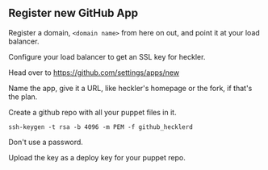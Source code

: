 ## Register new GitHub App

Register a domain, `<domain name>` from here on out, and point it at your load balancer.

Configure your load balancer to get an SSL key for heckler.<domain name>

Head over to https://github.com/settings/apps/new

Name the app, give it a URL, like heckler's homepage or the fork, if that's the plan.

Create a github repo with all your puppet files in it.

```
ssh-keygen -t rsa -b 4096 -m PEM -f github_hecklerd
```

Don't use a password.

Upload the key as a deploy key for your puppet repo.
